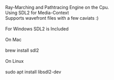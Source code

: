 Ray-Marching and Pathtracing Engine on the Cpu. <br>
Using SDL2 for Media-Context <br>
Supports wavefront files with a few caviats :) <br>
<br>
For Windows SDL2 is Included <br>
<br>
On Mac <br>
<br>
brew install sdl2 <br>
<br>
On Linux <br>
<br>
sudo apt install libsdl2-dev
